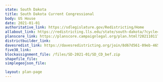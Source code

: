 ```yaml
---
state: South Dakota
title: South Dakota Current Congressional
body: US House
date: 2021-01-01
authoritative_link: https://sdlegislature.gov/Redistricting/Home
allabout_link: https://redistricting.lls.edu/state/south-dakota/?cycle=2020&level=State%20Upper&startdate=
planscore_link: https://planscore.campaignlegal.org/plan.html?20211011T092111.950919513Z
districtbuilder_link:
davesredist_link: https://davesredistricting.org/join/8d67d561-09eb-4656-9efc-91d3b38e9165
five38_link:
blockassignment_file: /files/SD-2021-01/SD_CD_bef.zip
shapefile_file:
simplegeojson_file:

layout: plan-page
---
```


